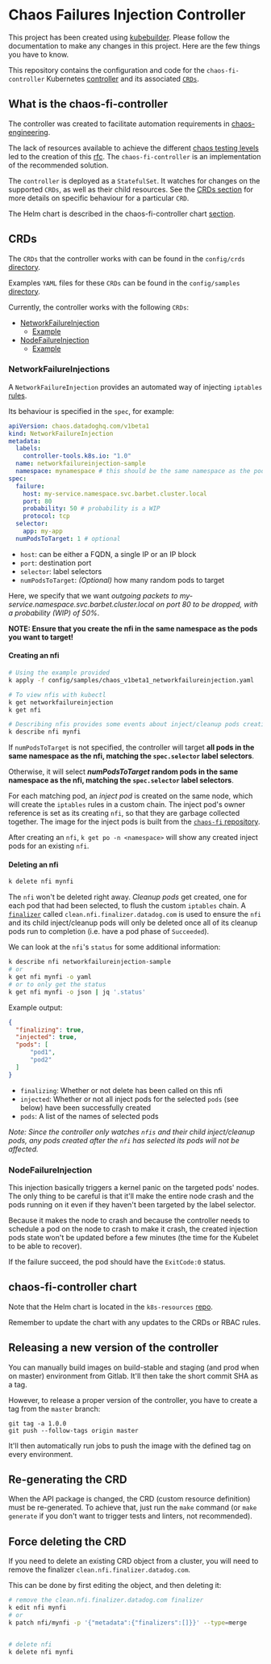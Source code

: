 # Chaos Failures Injection Controller

This project has been created using [kubebuilder][]. Please follow the documentation to make any changes in this project. Here are the few things you have to know.

This repository contains the configuration and code for the `chaos-fi-controller` Kubernetes [controller][what-is-a-controller] and its associated [`CRDs`][crd].

[kubebuilder]: https://github.com/kubernetes-sigs/kubebuilder
[what-is-a-controller]: https://book.kubebuilder.io/basics/what_is_a_controller.html
[crd]: https://kubernetes.io/docs/concepts/extend-kubernetes/api-extension/custom-resources/

## What is the chaos-fi-controller

The controller was created to facilitate automation requirements in [chaos-engineering][]. 

The lack of resources available to achieve the different [chaos testing levels][levels] led to the creation of this [rfc][]. The `chaos-fi-controller` is an implementation of the recommended solution.

The `controller` is deployed as a `StatefulSet`. It watches for changes on the supported `CRDs`, as well as their child resources. See the [CRDs section](#crds) for more details on specific behaviour for a particular `CRD`.

The Helm chart is described in the chaos-fi-controller chart [section](#chaos-fi-controller-chart).

[chaos-engineering]: https://github.com/DataDog/chaos-engineering
[levels]: https://github.com/DataDog/chaos-engineering#chaos-testing-levels
[rfc]: https://github.com/DataDog/architecture/blob/3e8dd537946fb373599fe09259f146e756ec12fe/rfcs/chaos-engineering-dependencies-failures-injection/rfc.md#recommended-solution

## CRDs

The `CRDs` that the controller works with can be found in the `config/crds` [directory][crds-dir].

Examples `YAML` files for these `CRDs` can be found in the `config/samples` [directory][samples-dir].

Currently, the controller works with the following `CRDs`:
* [NetworkFailureInjection][nfi-crd]
  * [Example][nfi-example]
* [NodeFailureInjection][nofi-crd]
  * [Example][nofi-example]

[crds-dir]: https://github.com/DataDog/chaos-fi-controller/tree/master/config/crds
[samples-dir]: https://github.com/DataDog/chaos-fi-controller/tree/master/config/samples
[nfi-crd]: https://github.com/DataDog/chaos-fi-controller/blob/master/config/crds/chaos_v1beta1_networkfailureinjection.yaml
[nfi-example]: https://github.com/DataDog/chaos-fi-controller/blob/master/config/samples/chaos_v1beta1_networkfailureinjection.yaml
[nofi-crd]: https://github.com/DataDog/chaos-fi-controller/blob/master/config/crds/chaos_v1beta1_nodefailureinjection.yaml
[nofi-example]: https://github.com/DataDog/chaos-fi-controller/blob/master/config/samples/chaos_v1beta1_nodefailureinjection.yaml


### NetworkFailureInjections

A `NetworkFailureInjection` provides an automated way of injecting `iptables` [rules][gameday-iptables].

Its behaviour is specified in the `spec`, for example:
```yaml
apiVersion: chaos.datadoghq.com/v1beta1
kind: NetworkFailureInjection
metadata:
  labels:
    controller-tools.k8s.io: "1.0"
  name: networkfailureinjection-sample
  namespace: mynamespace # this should be the same namespace as the pods you want to target
spec:
  failure:
    host: my-service.namespace.svc.barbet.cluster.local
    port: 80
    probability: 50 # probability is a WIP
    protocol: tcp
  selector:
    app: my-app
  numPodsToTarget: 1 # optional
```
* `host`: can be either a FQDN, a single IP or an IP block
* `port`: destination port
* `selector`: label selectors
* `numPodsToTarget`: _(Optional)_ how many random pods to target

Here, we specify that we want _outgoing packets to my-service.namespace.svc.barbet.cluster.local on port 80 to be dropped, with a probability (WIP) of 50%_.

**NOTE: Ensure that you create the nfi in the same namespace as the pods you want to target!**

#### Creating an nfi

```bash
# Using the example provided
k apply -f config/samples/chaos_v1beta1_networkfailureinjection.yaml

# To view nfis with kubectl
k get networkfailureinjection
k get nfi

# Describing nfis provides some events about inject/cleanup pods creation
k describe nfi mynfi
```

If `numPodsToTarget` is not specified, the controller will target **all pods in the same namespace as the nfi, matching the `spec.selector` label selectors**.

Otherwise, it will select **_numPodsToTarget_ random pods in the same namespace as the nfi, matching the `spec.selector` label selectors**.

For each matching pod, an _inject pod_ is created on the same node, which will create the `iptables` rules in a custom chain. The inject pod's owner reference is set as its creating `nfi`, so that they are garbage collected together. The image for the inject pods is built from the [`chaos-fi` repository][chaos-fi].

After creating an `nfi`, `k get po -n <namespace>` will show any created inject pods for an existing `nfi`.

#### Deleting an nfi

```bash
k delete nfi mynfi
```

The `nfi` won't be deleted right away. _Cleanup pods_ get created, one for each pod that had been selected, to flush the custom `iptables` chain. A [`finalizer`][finalizer] called `clean.nfi.finalizer.datadog.com` is used to ensure the `nfi` and its child inject/cleanup pods will only be deleted once all of its cleanup pods run to completion (i.e. have a pod phase of `Succeeded`).

[finalizer]: https://kubernetes.io/docs/tasks/access-kubernetes-api/custom-resources/custom-resource-definitions/#finalizers


We can look at the `nfi`'s `status` for some additional information:
```bash
k describe nfi networkfailureinjection-sample
# or
k get nfi mynfi -o yaml
# or to only get the status
k get nfi mynfi -o json | jq '.status'
```

Example output:
```json
{
  "finalizing": true,
  "injected": true,
  "pods": [
      "pod1",
      "pod2"
  ]
}
```
* `finalizing`: Whether or not delete has been called on this nfi
* `injected`: Whether or not all inject pods for the selected `pods` (see below) have been successfully created
* `pods`: A list of the names of selected pods



*Note: Since the controller only watches `nfis` and their child inject/cleanup pods, any pods created after the `nfi` has selected its pods will not be affected.*

[gameday-iptables]: https://github.com/Datadog/devops/wiki/Game-Days#iptables
[chaos-fi]: https://github.com/DataDog/chaos-fi

### NodeFailureInjection

This injection basically triggers a kernel panic on the targeted pods' nodes. The only thing to be careful is that it'll make the entire node crash and the pods running on it even if they haven't been targeted by the label selector.

Because it makes the node to crash and because the controller needs to schedule a pod on the node to crash to make it crash, the created injection pods state won't be updated before a few minutes (the time for the Kubelet to be able to recover).

If the failure succeed, the pod should have the `ExitCode:0` status.

## chaos-fi-controller chart

Note that the Helm chart is located in the `k8s-resources` [repo](https://github.com/DataDog/k8s-resources/tree/master/k8s/chaos-fi-controller).

Remember to update the chart with any updates to the CRDs or RBAC rules.

## Releasing a new version of the controller

You can manually build images on build-stable and staging (and prod when on master) environment from Gitlab. It'll then take the short commit SHA as a tag.

However, to release a proper version of the controller, you have to create a tag from the `master` branch:

```
git tag -a 1.0.0
git push --follow-tags origin master
```

It'll then automatically run jobs to push the image with the defined tag on every environment.

## Re-generating the CRD

When the API package is changed, the CRD (custom resource definition) must be re-generated. To achieve that, just run the `make` command (or `make generate` if you don't want to trigger tests and linters, not recommended).

## Force deleting the CRD 
If you need to delete an existing CRD object from a cluster, you will need to remove the finalizer `clean.nfi.finalizer.datadog.com`.

This can be done by first editing the object, and then deleting it:
```bash
# remove the clean.nfi.finalizer.datadog.com finalizer
k edit nfi mynfi
# or 
k patch nfi/mynfi -p '{"metadata":{"finalizers":[]}}' --type=merge


# delete nfi
k delete nfi mynfi
```
